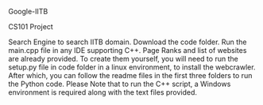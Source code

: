 Google-IITB

CS101 Project

Search Engine to search IITB domain.
Download the code folder. Run the main.cpp file in any IDE supporting C++.
Page Ranks and list of websites are already provided.
To create them yourself, you will need to run the setup.py file in code folder in a linux environment, to install the webcrawler.
After which, you can follow the readme files in the first three folders to run the Python code.
Please Note that to run the C++ script, a Windows environment is required along with the text files provided.
